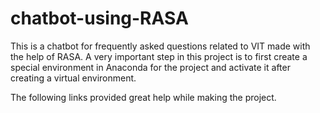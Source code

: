 # chatbot-using-RASA

This is a chatbot for frequently asked questions related to VIT made with the help of RASA.
A very important step in this project is to first create a special environment in Anaconda for the project and activate it after creating a virtual environment.


The following links provided great help while making the project.
<a src="https://medium.com/voice-tech-podcast/how-to-create-chatbot-using-rasa-82954e141ae7"></a>
<a src="https://towardsdatascience.com/building-a-chatbot-with-rasa-3f03ecc5b324"></a>
<a src="https://github.com/Meghs1424/Rasa-FAQ-Chatbot-for-VIT-Students"></a>
